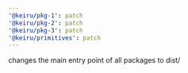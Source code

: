 ```yaml
---
'@keiru/pkg-1': patch
'@keiru/pkg-2': patch
'@keiru/pkg-3': patch
'@keiru/primitives': patch
---
```


changes the main entry point of all packages to dist/
